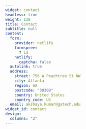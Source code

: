 ```yaml
---
widget: contact
headless: true
weight: 130
title: Contact
subtitle: null
content:
  form:
    provider: netlify
    formspree:
      ? id
    netlify:
      captcha: false
  autolink: true
  address:
    street: 756 W Peachtree St NW
    city: Atlanta
    region: GA
    postcode: "30308"
    country: United States
    country_code: US
  email: akshaya.kumar@gatech.edu
widget_id: contact
design:
  columns: "2"
---
```

